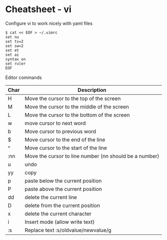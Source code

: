 Cheatsheet - vi
===

Configure vi to work nicely with yaml files
```
$ cat << EOF > ~/.vimrc
set nu
set ts=2
set sw=2
set et
set ai
syntax on
set ruler
EOF
```

Editor commands

| Char| Description                                            |
|-----|--------------------------------------------------------|
| H   | Move the cursor to the top of the screen               |
| M   | Move the cursor to the middle of the screen            |
| L   | Move the cursor to the bottom of the screen            |
| w   | move cursor to next word                               |
| b   | Move cursor to previous word                           |
| $   | Move cursor to the end of the line                     |
| ^   | Move cursor to the start of the line                   |
| :nn | Move the cursor to line number (nn should be a number) |
| u   | undo                                                   |
| yy  | copy                                                   |
| p   | paste below the current position                       |
| P   | paste above the current position                       |
| dd  | delete the current line                                |
| D   | delete from the current position                       |
| x   | delete the current character                           |
| i   | Insert mode (allow write text)                         |
| :s  | Replace text :s/oldvalue/newvalue/g                    |

